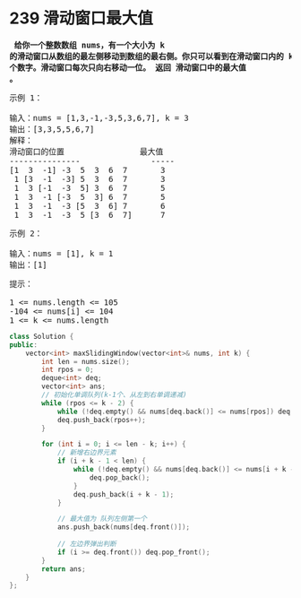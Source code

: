# 239 滑动窗口最大值

**<pre>
给你一个整数数组 nums，有一个大小为 k 的滑动窗口从数组的最左侧移动到数组的最右侧。你只可以看到在滑动窗口内的 k 个数字。滑动窗口每次只向右移动一位。
返回 滑动窗口中的最大值 。</pre>**

<pre>
示例 1：

输入：nums = [1,3,-1,-3,5,3,6,7], k = 3
输出：[3,3,5,5,6,7]
解释：
滑动窗口的位置                最大值
---------------               -----
[1  3  -1] -3  5  3  6  7       3
 1 [3  -1  -3] 5  3  6  7       3
 1  3 [-1  -3  5] 3  6  7       5
 1  3  -1 [-3  5  3] 6  7       5
 1  3  -1  -3 [5  3  6] 7       6
 1  3  -1  -3  5 [3  6  7]      7
</pre>
<pre>
示例 2：

输入：nums = [1], k = 1
输出：[1]
</pre>
<pre>
提示：

1 <= nums.length <= 105
-104 <= nums[i] <= 104
1 <= k <= nums.length
</pre>
```c++
class Solution {
public:
    vector<int> maxSlidingWindow(vector<int>& nums, int k) {
        int len = nums.size();
        int rpos = 0;
        deque<int> deq;
        vector<int> ans;
        // 初始化单调队列(k-1个、从左到右单调递减)
        while (rpos <= k - 2) {
            while (!deq.empty() && nums[deq.back()] <= nums[rpos]) deq.pop_back();
            deq.push_back(rpos++);
        }

        for (int i = 0; i <= len - k; i++) {
            // 新增右边界元素
            if (i + k - 1 < len) {
                while (!deq.empty() && nums[deq.back()] <= nums[i + k - 1]) {
                    deq.pop_back();
                }
                deq.push_back(i + k - 1);
            }

            // 最大值为 队列左侧第一个
            ans.push_back(nums[deq.front()]);
            
            // 左边界弹出判断
            if (i >= deq.front()) deq.pop_front();
        }
        return ans;
    }
};
```